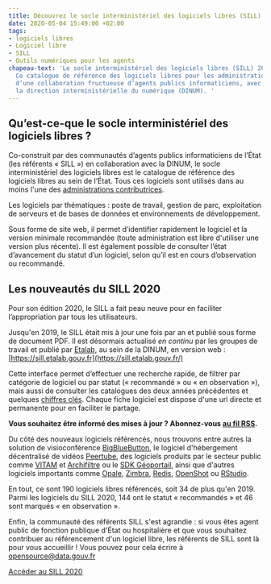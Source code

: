 ```yaml
---
title: Découvrez le socle interministériel des logiciels libres (SILL) 2020
date: 2020-05-04 15:49:00 +02:00
tags:
- logiciels libres
- Logiciel libre
- SILL
- Outils numériques pour les agents
chapeau-text: 'Le socle interministériel des logiciels libres (SILL) 2020 est publié.
  Ce catalogue de référence des logiciels libres pour les administrations est le fruit
  d’une collaboration fructueuse d’agents publics informaticiens, avec l’appui de
  la direction interministérielle du numérique (DINUM). '
---
```


## Qu’est-ce-que le socle interministériel des logiciels libres ?

Co-construit par des communautés d’agents publics informaticiens de l’État (les référents « SILL ») en collaboration avec la DINUM, le socle interministériel des logiciels libres est le catalogue de référence des logiciels libres au sein de l’État. Tous ces logiciels sont utilisés dans au moins l'une des [administrations contributrices](https://sill.etalab.gouv.fr/fr/contributors).

Les logiciels par thématiques : poste de travail, gestion de parc, exploitation de serveurs et de bases de données et environnements de développement.

Sous forme de site web, il permet d’identifier rapidement le logiciel et la version minimale recommandée (toute administration est libre d'utiliser une version plus récente). Il est également possible de consulter l’état d’avancement du statut d’un logiciel, selon qu’il est en cours d’observation ou recommandé.

## Les nouveautés du SILL 2020

Pour son édition 2020, le SILL a fait peau neuve pour en faciliter l’appropriation par tous les utilisateurs.

Jusqu'en 2019, le SILL était mis à jour une fois par an et publié sous forme de document PDF. Il est désormais actualisé *en continu* par les groupes de travail et publié par [Etalab](https://www.etalab.gouv.fr/), au sein de la DINUM, en version web : [https://sill.etalab.gouv.fr](https://sill.etalab.gouv.fr/)

Cette interface permet d’effectuer une recherche rapide, de filtrer par catégorie de logiciel ou par statut (« recommandé » ou « en observation »), mais aussi de consulter les catalogues des deux années précédentes et quelques [chiffres clés](https://sill.etalab.gouv.fr/fr/stats). Chaque fiche logiciel est dispose d'une url directe et permanente pour en faciliter le partage.

**Vous souhaitez être informé des mises à jour ? Abonnez-vous [au fil RSS](https://sill.etalab.gouv.fr/updates.xml).**

Du côté des nouveaux logiciels référencés, nous trouvons entre autres la solution de visioconférence [BigBlueButton](https://sill.etalab.gouv.fr/en/software?id=196), le logiciel d'hébergement décentralisé de vidéos [Peertube](https://sill.etalab.gouv.fr/en/software?id=197), des logiciels produits par le secteur public comme [VITAM](https://sill.etalab.gouv.fr/en/software?id=194) et [Archifiltre](https://sill.etalab.gouv.fr/en/software?id=185) ou le [SDK Géoportail](https://sill.etalab.gouv.fr/fr/software?id=201), ainsi que d'autres logiciels importants comme [Opale](https://sill.etalab.gouv.fr/fr/software?id=195), [Zimbra](https://sill.etalab.gouv.fr/fr/software?id=202), [Redis](https://sill.etalab.gouv.fr/en/software?id=184), [OpenShot](https://sill.etalab.gouv.fr/en/software?id=193) ou [RStudio](https://sill.etalab.gouv.fr/en/software?id=182).

En tout, ce sont 190 logiciels libres référencés, soit 34 de plus qu'en 2019. Parmi les logiciels du SILL 2020, 144 ont le statut « recommandés » et 46 sont marqués « en observation ».

Enfin, la communauté des référents SILL s'est agrandie : si vous êtes agent public de fonction publique d'État ou hospitalière et que vous souhaitez contribuer au référencement d'un logiciel libre, les référents de SILL sont là pour vous accueillir ! Vous pouvez pour cela écrire à [opensource@data.gouv.fr](mailto:opensource@data.gouv.fr)

<a href="https://sill.etalab.gouv.fr" class="button">Accéder au SILL 2020</a></div>
